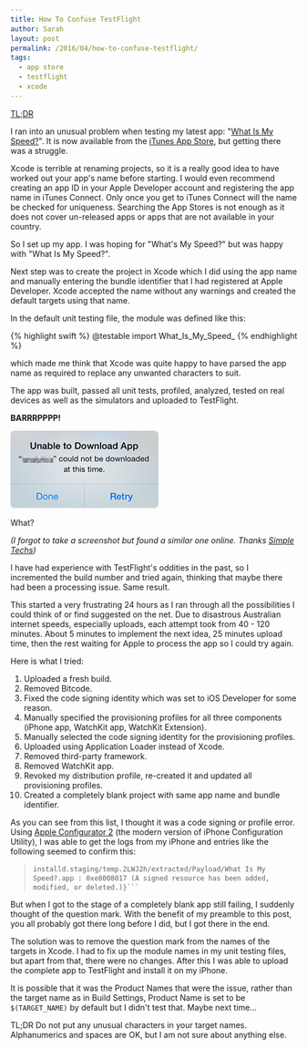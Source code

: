 ```yaml
---
title: How To Confuse TestFlight
author: Sarah
layout: post
permalink: /2016/04/how-to-confuse-testflight/
tags:
  - app store
  - testflight
  - xcode
---
```


[TL;DR][5]

I ran into an unusual problem when testing my latest app: "[What Is My Speed?][1]". It is now available from the [iTunes App Store][2], but getting there was a struggle.

Xcode is terrible at renaming projects, so it is a really good idea to have worked out your app's name before starting. I would even recommend creating an app ID in your Apple Developer account and registering the app name in iTunes Connect. Only once you get to iTunes Connect will the name be checked for uniqueness. Searching the App Stores is not enough as it does not cover un-released apps or apps that are not available in your country.

So I set up my app. I was hoping for "What's My Speed?" but was happy with "What Is My Speed?".

Next step was to create the project in Xcode which I did using the app name and manually entering the bundle identifier that I had registered at Apple Developer. Xcode accepted the name without any warnings and created the default targets using that name.

In the default unit testing file, the module was defined like this:

{% highlight swift %}
@testable import What_Is_My_Speed_
{% endhighlight %}

which made me think that Xcode was quite happy to have parsed the app name as required to replace any unwanted characters to suit.

The app was built, passed all unit tests, profiled, analyzed, tested on real devices as well as the simulators and uploaded to TestFlight.

**BARRRPPPP!** 

![This app cannot be installed][3]

What?

*(I forgot to take a screenshot but found a similar one online. Thanks [Simple Techs][6])*

I have had experience with TestFlight's oddities in the past, so I incremented the build number and tried again, thinking that maybe there had been a processing issue. Same result.

This started a very frustrating 24 hours as I ran through all the possibilities I could think of or find suggested on the net. Due to disastrous Australian internet speeds, especially uploads, each attempt took from 40 - 120 minutes. About 5 minutes to implement the next idea, 25 minutes upload time, then the rest waiting for Apple to process the app so I could try again.

Here is what I tried:

1. Uploaded a fresh build.
2. Removed Bitcode.
3. Fixed the code signing identity which was set to iOS Developer for some reason.
4. Manually specified the provisioning profiles for all three components (iPhone app, WatchKit app, WatchKit Extension).
5. Manually selected the code signing identity for the provisioning profiles.
6. Uploaded using Application Loader instead of Xcode.
7. Removed third-party framework.
8. Removed WatchKit app.
9. Revoked my distribution profile, re-created it and updated all provisioning profiles.
10. Created a completely blank project with same app name and bundle identifier.

As you can see from this list, I thought it was a code signing or profile error. Using [Apple Configurator 2][4] (the modern version of iPhone Configuration Utility), I was able to get the logs from my iPhone and entries like the following seemed to confirm this:

 > ```Error Domain=LaunchServicesError Code=0 "(null)" UserInfo={Error=ApplicationVerificationFailed, ErrorDetail=-402620393, ErrorDescription=Failed to verify code signature of /private/var/installd/Library/Caches/com.apple.mobile.
 > installd.staging/temp.2LWJ2h/extracted/Payload/What Is My Speed?.app : 0xe8008017 (A signed resource has been added, modified, or deleted.)}```

But when I got to the stage of a completely blank app still failing, I suddenly thought of the question mark. With the benefit of my preamble to this post, you all probably got there long before I did, but I got there in the end. 

The solution was to remove the question mark from the names of the targets in Xcode. I had to fix up the module names in my unit testing files, but apart from that, there were no changes. After this I was able to upload the complete app to TestFlight and install it on my iPhone.

It is possible that it was the Product Names that were the issue, rather than the target name as in Build Settings, Product Name is set to be `$(TARGET_NAME)` by default but I didn't test that. Maybe next time...

<a name="tldr">TL;DR</a> Do not put any unusual characters in your target names. Alphanumerics and spaces are OK, but I am not sure about anything else.

[1]: /what-is-my-speed/
[2]: https://itunes.apple.com/app/what-is-my-speed/id1091394524
[3]: /images/TestFlight_error.png
[4]: https://itunes.apple.com/app/apple-configurator-2/id1037126344
[5]: #tldr
[6]: https://www.simpletechs.net/apps/easy-fix-for-testflight-problem-after-restoring-from-backup/